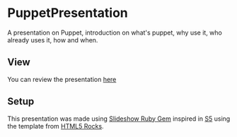 PuppetPresentation
==================

A presentation on Puppet, introduction on what's puppet, why use it, who already uses it, how and when.

## View

You can review the presentation [here](http://jjperezaguinaga.github.com/PuppetPresentation/)

## Setup

This presentation was made using [Slideshow Ruby Gem](http://slideshow.rubyforge.org/) inspired in [S5](http://meyerweb.com/eric/tools/s5/) using the template from [HTML5 Rocks](http://slides.html5rocks.com/#landing-slide).